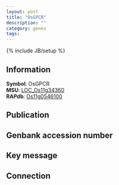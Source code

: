 ```yaml
---
layout: post
title: "OsGPCR"
description: ""
category: genes
tags: 
---
```

{% include JB/setup %}

## Information
__Symbol__: OsGPCR  
__MSU__: [LOC_Os11g34360](http://rice.plantbiology.msu.edu/cgi-bin/ORF_infopage.cgi?orf=LOC_Os11g34360)  
__RAPdb__: [Os11g0546100](http://rapdb.dna.affrc.go.jp/viewer/gbrowse_details/irgsp1?name=Os11g0546100)  

## Publication

## Genbank accession number

## Key message

## Connection


